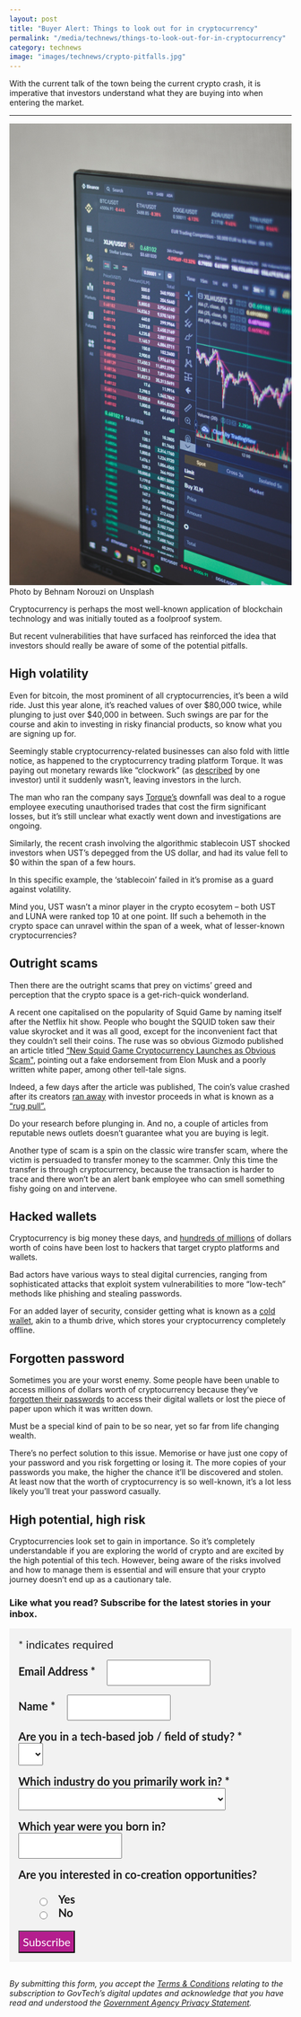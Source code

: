 ```yaml
---
layout: post
title: "Buyer Alert: Things to look out for in cryptocurrency"
permalink: "/media/technews/things-to-look-out-for-in-cryptocurrency"
category: technews
image: "images/technews/crypto-pitfalls.jpg"
---
```


With the current talk of the town being the current crypto crash, it is imperative that investors understand what they are buying into when entering the market.

---

![Volatile Crypto market](/images/technews/crypto-pitfalls.jpg)
Photo by Behnam Norouzi on Unsplash

Cryptocurrency is perhaps the most well-known application of blockchain technology and was initially touted as a foolproof system. 

But recent vulnerabilities that have surfaced has reinforced the idea that investors should really be aware of some of the potential pitfalls. 

## High volatility 

Even for bitcoin, the most prominent of all cryptocurrencies, it’s been a wild ride. Just this year alone, it’s reached values of over $80,000 twice, while plunging to just over $40,000 in between. Such swings are par for the course and akin to investing in risky financial products, so know what you are signing up for. 

Seemingly stable cryptocurrency-related businesses can also fold with little notice, as happened to the cryptocurrency trading platform Torque. It was paying out monetary rewards like “clockwork” (as [described](https://www.channelnewsasia.com/cnainsider/get-rich-quick-avoid-cryptocurrency-scams-losses-investment-risk-2079181) by one investor) until it suddenly wasn’t, leaving investors in the lurch.  

The man who ran the company says [Torque’s](https://www.straitstimes.com/business/companies-markets/at-least-70-police-reports-filed-against-singaporean-run-crypto-trading) downfall was deal to a rogue employee executing unauthorised trades that cost the firm significant losses, but it’s still unclear what exactly went down and investigations are ongoing. 

Similarly, the recent crash involving the algorithmic stablecoin UST shocked investors when UST’s depegged from the US dollar, and had its value fell to $0 within the span of a few hours. 

In this specific example, the ‘stablecoin’ failed in it’s promise as a guard against volatility. 

Mind you, UST wasn’t a minor player in the crypto ecosytem – both UST and LUNA were ranked top 10 at one point. IIf such a behemoth in the crypto space can unravel within the span of a week, what of lesser-known cryptocurrencies? 

## Outright scams


Then there are the outright scams that prey on victims’ greed and perception that the crypto space is a get-rich-quick wonderland. 

A recent one capitalised on the popularity of Squid Game by naming itself after the Netflix hit show. People who bought the SQUID token saw their value skyrocket and it was all good, except for the inconvenient fact that they couldn’t sell their coins. The ruse was so obvious Gizmodo published an article titled [“New Squid Game Cryptocurrency Launches as Obvious Scam"](https://gizmodo.com/new-squid-game-cryptocurrency-launches-as-obvious-scam-1847961584), pointing out a fake endorsement from Elon Musk and a poorly written white paper, among other tell-tale signs. 

Indeed, a few days after the article was published, The coin’s value crashed after its creators [ran away](https://www.forbes.com/sites/jonathanponciano/2021/11/01/viral-squid-game-cryptocurrency-crashes-100-in-minutes-after-founders-reportedly-run-away-with-25-million/?sh=2ac600504ac2) with investor proceeds in what is known as a [“rug pull”.](https://coinmarketcap.com/alexandria/glossary/rug-pull) 

Do your research before plunging in. And no, a couple of articles from reputable news outlets doesn’t guarantee what you are buying is legit. 

Another type of scam is a spin on the classic wire transfer scam, where the victim is persuaded to transfer money to the scammer. Only this time the transfer is through cryptocurrency, because the transaction is harder to trace and there won’t be an alert bank employee who can smell something fishy going on and intervene. 

## Hacked wallets

Cryptocurrency is big money these days, and [hundreds of millions](https://www.forbes.com/sites/jonathanponciano/2021/08/10/more-than-600-million-stolen-in-ethereum-and-other-cryptocurrencies-marking-one-of-cryptos-biggest-hacks-ever/?sh=46dde6a57f62) of dollars worth of coins have been lost to hackers that target crypto platforms and wallets. 

Bad actors have various ways to steal digital currencies, ranging from sophisticated attacks that exploit system vulnerabilities to more “low-tech” methods like phishing and stealing passwords.  

For an added layer of security, consider getting what is known as a [cold wallet](https://time.com/nextadvisor/investing/cryptocurrency/hot-wallet-vs-cold-wallet/), akin to a thumb drive, which stores your cryptocurrency completely offline. 

## Forgotten password

Sometimes you are your worst enemy. Some people have been unable to access millions of dollars worth of cryptocurrency because they’ve [forgotten their passwords](https://www.nytimes.com/2021/01/12/technology/bitcoin-passwords-wallets-fortunes.html) to access their digital wallets or lost the piece of paper upon which it was written down. 

Must be a special kind of pain to be so near, yet so far from life changing wealth. 

There’s no perfect solution to this issue. Memorise or have just one copy of your password and you risk forgetting or losing it. The more copies of your passwords you make, the higher the chance it’ll be discovered and stolen. At least now that the worth of cryptocurrency is so well-known, it’s a lot less likely you’ll treat your password casually.

## High potential, high risk

Cryptocurrencies look set to gain in importance. So it’s completely understandable if you are exploring the world of crypto and are excited by the high potential of this tech. However, being aware of the risks involved and how to manage them is essential and will ensure that your crypto journey doesn’t end up as a cautionary tale. 

### **Like what you read? Subscribe for the latest stories in your inbox.**

<!-- Begin Mailchimp Signup Form -->
<link href="//cdn-images.mailchimp.com/embedcode/classic-10_7.css" rel="stylesheet" type="text/css">
<style type="text/css">
#mc_embed_signup {
	background: #f2f2f2; 
	clear: left; 
	font: 20px Lato,sans-serif;
	margin-bottom: 16px;
	padding: 16px;
	display: inline-block;
}
#mc_embed_signup .indicates-required {
        margin-bottom: 16px;
}
#mc_embed_signup .mc-field-group {
        margin-bottom: 16px;
	margin-right: 16px;
	width: inherit;
}
ul, li{
    list-style:none;
    list-style-type:none;
}
label {
        font-weight: bold;
	margin-bottom: 16px;
	margin-right: 16px;
}
input {
        height: 40px;
}
select {
        height: 40px;
}
option {
        font:20px Lato,sans-serif;
	height: 40px;
}
input[type='radio'] {
  height: 14px;
  width: 14px;
  vertical-align: middle;
  margin-right: 14px;
  margin-left: 4px;
}
#mc_embed_signup .button {
        background-color: #B41E8E;
	font:20px Lato,sans-serif;
        color: #ffffff;
}
#mc_embed_signup form {
    padding: 0;
}	
</style>
<div id="mc_embed_signup">
<form action="https://tech.us16.list-manage.com/subscribe/post?u=9326ff42459737140a6baa881&amp;id=8b7e185878" method="post" id="mc-embedded-subscribe-form" name="mc-embedded-subscribe-form" class="validate" target="_blank" novalidate>
    <div id="mc_embed_signup_scroll">
	
<div class="indicates-required">
	<span class="asterisk">*</span> indicates required
</div>
<div class="mc-field-group">
	<label for="mce-EMAIL"
	       >Email Address  <span class="asterisk">*</span>
</label>
	<input 
	       type="email" 
	       value="" 
	       name="EMAIL" 
	       class="required email" 
	       id="mce-EMAIL"
	/>
</div>
<div class="mc-field-group">
	<label for="mce-FNAME"
	       >Name  <span class="asterisk">*</span>
</label>
	<input 
	       type="text" 
	       value="" 
	       name="FNAME" 
	       class="required" 
	       id="mce-FNAME"
	/>
</div>
<div class="mc-field-group">
	<label for="mce-TECH"
	       >Are you in a tech-based job / field of study?  
	       <span class="asterisk">*</span>
</label>
	<select name="TECH" class="required" id="mce-TECH">
	<option value=""></option>
	<option value="Yes">Yes</option>
	<option value="No">No</option>
</select>
</div>
<div class="mc-field-group">
	<label for="mce-INDUSTRY"
	       >Which industry do you primarily work in?  <span class="asterisk">*</span>
</label>
	<select name="INDUSTRY" class="required" id="mce-INDUSTRY">
	<option value=""></option>
	<option value="Manufacturing - Energy &amp; Chemicals">Manufacturing - Energy &amp; Chemicals</option>
<option value="Manufacturing - Precision Engineering">Manufacturing - Precision Engineering</option>
<option value="Manufacturing - Marine &amp; Offshore">Manufacturing - Marine &amp; Offshore</option>
<option value="Manufacturing - Aerospace">Manufacturing - Aerospace</option>
<option value="Manufacturing - Electronics">Manufacturing - Electronics</option>
<option value="Built Environment - Construction &amp; Architecture">Built Environment - Construction &amp; Architecture</option>
<option value="Built Environment - Real Estate">Built Environment - Real Estate</option>
<option value="Built Environment - Cleaning">Built Environment - Cleaning</option>
<option value="Built Environment - Security">Built Environment - Security</option>
<option value="Trade &amp; Connectivity - Logistics">Trade &amp; Connectivity - Logistics</option>
<option value="Trade &amp; Connectivity - Transportation">Trade &amp; Connectivity - Transportation</option>
<option value="Trade &amp; Connectivity - Wholesale Trade">Trade &amp; Connectivity - Wholesale Trade</option>
<option value="Essential Services - Healthcare">Essential Services - Healthcare</option>
<option value="Essential Services - Education">Essential Services - Education</option>
<option value="Professional Services - Professional &amp; Consulting Services">Professional Services - Professional &amp; Consulting Services</option>
<option value="Professional Services - Financial Services">Professional Services - Financial Services</option>
<option value="Professional Services - Infocomm, Technology &amp; Media">Professional Services - Infocomm, Technology &amp; Media</option>
<option value="Lifestyle - Food &amp; Beverage">Lifestyle - Food &amp; Beverage</option>
<option value="Lifestyle - Retail">Lifestyle - Retail</option>
<option value="Lifestyle - Hotels &amp; Tourism">Lifestyle - Hotels &amp; Tourism</option>
<option value="Lifestyle - Food Manufacturing">Lifestyle - Food Manufacturing</option>
<option value="Government">Government</option>
<option value="Other Industry">Other Industry</option>
<option value="Not Applicable">Not Applicable</option>
	</select>
</div>
<div class="mc-field-group size1of2">
	<label for="mce-BIRTHYEAR">Which year were you born in? </label>
	<input type="number" name="BIRTHYEAR" class="" value="" id="mce-BIRTHYEAR">
	<span id="mce-BIRTHYEAR-HELPERTEXT" class="helper_text"></span>
</div>
<div class="mc-field-group input-group">
    <strong>Are you interested in co-creation opportunities? </strong>
    <ul><li>
    <input type="radio" value="1" name="group[59]" id="mce-group[59]-59-0">
    <label for="mce-group[59]-59-0">Yes</label>
</li>
<li>
    <input type="radio" value="2" name="group[59]" id="mce-group[59]-59-1">
    <label for="mce-group[59]-59-1">No</label>
</li>
</ul>
    <span id="mce-group[59]-HELPERTEXT" class="helper_text"></span>
</div>	    
	<div id="mce-responses" class="clear">
		<div class="response" id="mce-error-response" style="display:none"></div>
		<div class="response" id="mce-success-response" style="display:none"></div>
	</div>    <!-- real people should not fill this in and expect good things - do not remove this or risk form bot signups-->
    <div style="position: absolute; left: -5000px; font:20px Lato,sans-serif;" aria-hidden="true"><input type="text" name="b_9326ff42459737140a6baa881_8b7e185878" tabindex="-1" value=""></div>
    <div class="clear"><input type="submit" value="Subscribe" name="subscribe" id="mc-embedded-subscribe" class="button"></div>
    </div> 
</form>
</div>
<!--End mc_embed_signup-->

*By submitting this form, you accept the [Terms & Conditions](https://www.tech.gov.sg/files/GovTech-Subscription-Terms-Conditions-2021.pdf) relating to the subscription to GovTech’s digital updates and acknowledge that you have read and understood the [Government Agency Privacy Statement](https://www.tech.gov.sg/privacy/).*

